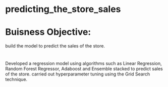 # predicting_the_store_sales
# Buisness Objective:
build the model to predict the sales of the store.
#
Developed a regression model using algorithms such as Linear Regression, Random Forest Regressor, Adaboost and Ensemble stacked to predict sales of the store. carried out hyperparameter tuning using the Grid Search technique.
